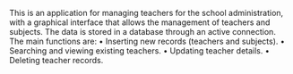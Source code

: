 This is an application for managing teachers for the school administration, with a graphical interface that allows the management of teachers and subjects. The data is stored in a database through an active connection. The main functions are: 
• Inserting new records (teachers and subjects). 
• Searching and viewing existing teachers. 
• Updating teacher details. 
• Deleting teacher records.
